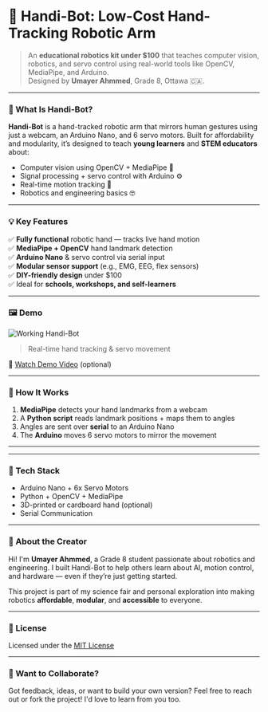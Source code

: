 # 🤖 Handi-Bot: Low-Cost Hand-Tracking Robotic Arm

> An **educational robotics kit under $100** that teaches computer vision, robotics, and servo control using real-world tools like OpenCV, MediaPipe, and Arduino.  
> Designed by **Umayer Ahmmed**, Grade 8, Ottawa 🇨🇦.

---

### 🎯 What Is Handi-Bot?

**Handi-Bot** is a hand-tracked robotic arm that mirrors human gestures using just a webcam, an Arduino Nano, and 6 servo motors. Built for affordability and modularity, it’s designed to teach **young learners** and **STEM educators** about:

- Computer vision using OpenCV + MediaPipe 🧠
- Signal processing + servo control with Arduino ⚙️
- Real-time motion tracking 🔄
- Robotics and engineering basics 🤓

---

### 💡 Key Features

✅ **Fully functional** robotic hand — tracks live hand motion  
✅ **MediaPipe + OpenCV** hand landmark detection  
✅ **Arduino Nano** & servo control via serial input  
✅ **Modular sensor support** (e.g., EMG, EEG, flex sensors)  
✅ **DIY-friendly design** under $100  
✅ Ideal for **schools, workshops, and self-learners**

---

### 🖼️ Demo

![Working Handi-Bot](media/handi_bot_photo_1.jpg)  
> Real-time hand tracking & servo movement

🎥 [Watch Demo Video](https://your-link-here.com) (optional)

---

### 🧠 How It Works

1. **MediaPipe** detects your hand landmarks from a webcam
2. A **Python script** reads landmark positions + maps them to angles
3. Angles are sent over **serial** to an Arduino Nano
4. The **Arduino** moves 6 servo motors to mirror the movement

---


---

### 🔧 Tech Stack

- Arduino Nano + 6x Servo Motors
- Python + OpenCV + MediaPipe
- 3D-printed or cardboard hand (optional)
- Serial Communication

---

### 🧒 About the Creator

Hi! I'm **Umayer Ahmmed**, a Grade 8 student passionate about robotics and engineering. I built Handi-Bot to help others learn about AI, motion control, and hardware — even if they’re just getting started.

This project is part of my science fair and personal exploration into making robotics **affordable**, **modular**, and **accessible** to everyone.

---

### 📄 License

Licensed under the [MIT License](LICENSE)

---

### 🙌 Want to Collaborate?

Got feedback, ideas, or want to build your own version? Feel free to reach out or fork the project! I'd love to learn from you too.


